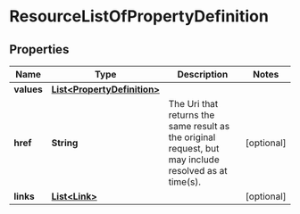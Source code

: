 
# ResourceListOfPropertyDefinition

## Properties
Name | Type | Description | Notes
------------ | ------------- | ------------- | -------------
**values** | [**List&lt;PropertyDefinition&gt;**](PropertyDefinition.md) |  | 
**href** | **String** | The Uri that returns the same result as the original request,  but may include resolved as at time(s). |  [optional]
**links** | [**List&lt;Link&gt;**](Link.md) |  |  [optional]



